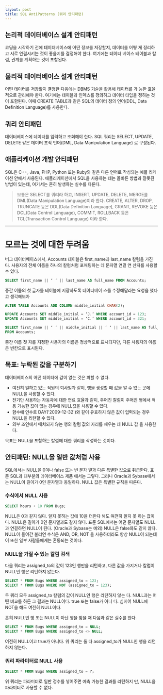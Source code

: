 ```yaml
---
layout: post
title: SQL AntiPatterns (쿼리 안티패턴)
---
```


## 논리적 데이터베이스 설계 안티패턴

코딩을 시작하기 전에 데이터베이스에 어떤 정보를 저장할지, 데이터를 어떻 게 정리하고 서로 연결시키는 것이 좋을지를 결정해야 한다.
여기에는 데이터 베이스 테이블과 칼럼, 관계를 계획하는 것이 포함된다.

## 물리적 데이터베이스 설계 안티패턴

어떤 데이터를 저장할지 결정한 다음에는 DBMS 기술을 활용해 데이터를 가 능한 효율적으로 관리해야 한다.
여기에는 테이블과 인덱스를 정의하고 데이터 타입을 정하는 것이 포함된다.
이때 CREATE TABLE과 같은 SQL의 데이터 정의 언어(DDL, Data Definition Language)를 사용한다.

## 쿼리 안티패턴

데이터베이스에 데이터를 입력하고 조회해야 한다. SQL 쿼리는 SELECT, UPDATE, DELETE 같은 데이터 조작 언어(DML, Data Manipulation Language) 로 구성된다.

## 애플리케이션 개발 안티패턴

SQL은 C++, Java, PHP, Python 또는 Ruby와 같은 다른 언어로 작성되는 애플 리케이션 안에서 사용된다.
애플리케이션에서 SQL을 사용하는 데는 올바른 방법과 잘못된 방법이 있는데, 여기서는 흔히 발생하는 실수를 다룬다.


> 보통은 SELECT를 쿼리라 하고, INSERT, UPDATE, DELETE, MERGE를 DML(Data Manipulation Language)이라 한다.
> CREATE, ALTER, DROP, TRUNCATE 등은 DDL(Data Definition Language),
> GRANT, REVOKE 등은 DCL(Data Control Language), COMMIT, ROLLBACK 등은 TCL(Transaction Control Language) 이라 한다.

---


# 모르는 것에 대한 두려움

버그 데이터베이스에서, Accounts 테이블은 first_name과 last_name 칼럼을 가진다. 
사용자의 전체 이름을 하나의 칼럼처럼 포매팅하는 데 문자열 연결 연 산자를 사용할 수 있다.

~~~sql
SELECT first_name || ‘ ‘ || last_name AS full_name FROM Accounts;
~~~

중간 이름의 첫 글자를 테이블에 저장하도록 데이터베이 스를 수정해달라는 요청을 했다고 생각해보자

~~~sql
ALTER TABLE Accounts ADD COLUMN middle_initial CHAR(2);

UPDATE Accounts SET middle_initial = ‘J.‘ WHERE account_id = 123;
UPDATE Accounts SET middle_initial = ‘C.‘ WHERE account_id = 321;

SELECT first_name || ‘ ‘ || middle_initial || ‘ ‘ || last_name AS full_name
FROM Accounts;
~~~
중간 이름 첫 자를 지정한 사용자의 이름은 정상적으로 표시되지만, 다른 사용자의 이름은 빈칸으로 표시된다.

## 목표: 누락된 값을 구분하기
데이터베이스의 어떤 데이터에 값이 없는 것은 피할 수 없다.
- 여전히 일하고 있는 직원의 퇴사일과 같이, 행을 생성할 때 값을 알 수 없는 곳에 NULL을 사용할 수 있다.
- 전기만 사용하는 자동차에 대한 연료 효율과 같이, 주어진 칼럼이 주어진 행에서 적용 가능한 값이 없는 경우에 NULL값을 사용할 수 있다.
- 함수에 인수로 DAY('2009-12-32')와 같이 유효하지 않은 값이 입력되는 경우 NULL을 리턴할 수 있다.
- 외부 조인에서 매치되지 않는 행의 칼럼 값의 자리를 채우는 데 NULL 값 을 사용한다.

목표는 NULL을 포함하는 칼럼에 대한 쿼리를 작성하는 것이다.

## 안티패턴: NULL을 일반 값처럼 사용
SQL에서는 NULL을 0이나 false 또는 빈 문자 열과 다른 특별한 값으로 취급한다. 
표준 SQL과 대부분의 데이터베이스 제품 에서는 그렇다. 그러나 Oracle과 Sybase에서는 NULL이 길이가 0인 문자열과 동일하다.
NULL 값은 특별한 규칙을 따른다.

### 수식에서 NULL 사용
~~~sql
SELECT hours + 10 FROM Bugs;
~~~
NULL은 0과 같지 않다. 알지 못하는 값에 10을 더한다 해도 여전히 알지 못 하는 값이다.
NULL은 길이가 0인 문자열과도 같지 않다. 표준 SQL에서는 어떤 문자열도 NULL과 연결하면 NULL이 된다. (Oracle과 Sybase는 예외)
NULL은 false와도 같지 않다. NULL이 들어간 불리언 수식은 AND, OR, NOT 을 사용하더라도 항상 NULL이 되는데 이 또한 일부 사람들에게는 혼동되는 것이다.

### NULL을 가질 수 있는 칼럼 검색
다음 쿼리는 assigned_to의 값이 123인 행만을 리턴하고, 다른 값을 가지거나 칼럼이 NULL인 행은 리턴하지 않는다.
~~~sql
SELECT * FROM Bugs WHERE assigned_to = 123;
SELECT * FROM Bugs WHERE NOT (assigned_to = 123);
~~~
두 쿼리 모두 assigned_to 칼럼의 값이 NULL인 행은 리턴하지 않는 다. NULL과는 어떤 비교를 하든 그 결과는 NULL이다. 
true 또는 false가 아니 다. 심지어 NULL에 NOT을 해도 여전히 NULL이다.

흔히 NULL인 행 또는 NULL이 아닌 행을 찾을 때 다음과 같은 실수를 한다.
~~~sql
SELECT * FROM Bugs WHERE assigned_to = NULL;
SELECT * FROM Bugs WHERE assigned_to <> NULL;
~~~
여전히 NULL이고 true가 아니다. 위 쿼리는 둘 다 assigned_to가 NULL인 행을 리턴하지 않는다.


### 쿼리 파라미터로 NULL 사용
~~~sql
SELECT * FROM Bugs WHERE assigned_to = ?;
~~~
위 쿼리는 파라미터로 일반 정수를 넣어주면 예측 가능한 결과를 리턴하지 만, NULL을 파라미터로 사용할 수 없다.
